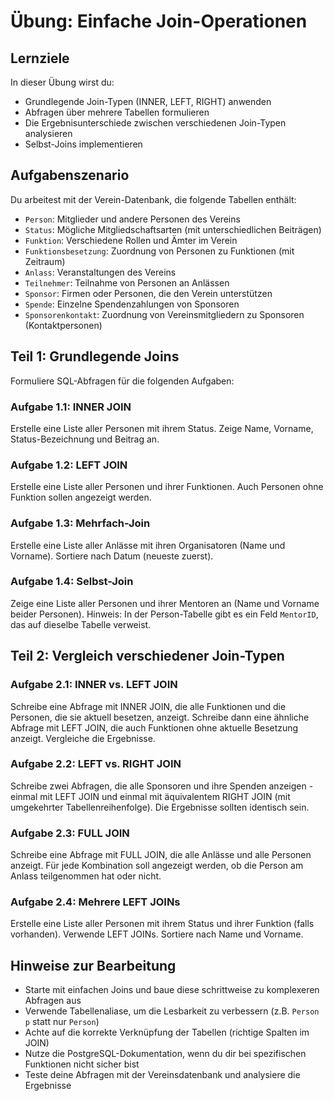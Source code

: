 # Übung: Einfache Join-Operationen

## Lernziele

In dieser Übung wirst du:
- Grundlegende Join-Typen (INNER, LEFT, RIGHT) anwenden
- Abfragen über mehrere Tabellen formulieren
- Die Ergebnisunterschiede zwischen verschiedenen Join-Typen analysieren
- Selbst-Joins implementieren

## Aufgabenszenario

Du arbeitest mit der Verein-Datenbank, die folgende Tabellen enthält:
- `Person`: Mitglieder und andere Personen des Vereins
- `Status`: Mögliche Mitgliedschaftsarten (mit unterschiedlichen Beiträgen)
- `Funktion`: Verschiedene Rollen und Ämter im Verein
- `Funktionsbesetzung`: Zuordnung von Personen zu Funktionen (mit Zeitraum)
- `Anlass`: Veranstaltungen des Vereins
- `Teilnehmer`: Teilnahme von Personen an Anlässen
- `Sponsor`: Firmen oder Personen, die den Verein unterstützen
- `Spende`: Einzelne Spendenzahlungen von Sponsoren
- `Sponsorenkontakt`: Zuordnung von Vereinsmitgliedern zu Sponsoren (Kontaktpersonen)

## Teil 1: Grundlegende Joins

Formuliere SQL-Abfragen für die folgenden Aufgaben:

### Aufgabe 1.1: INNER JOIN
Erstelle eine Liste aller Personen mit ihrem Status. Zeige Name, Vorname, Status-Bezeichnung und Beitrag an.

### Aufgabe 1.2: LEFT JOIN
Erstelle eine Liste aller Personen und ihrer Funktionen. Auch Personen ohne Funktion sollen angezeigt werden.

### Aufgabe 1.3: Mehrfach-Join
Erstelle eine Liste aller Anlässe mit ihren Organisatoren (Name und Vorname). Sortiere nach Datum (neueste zuerst).

### Aufgabe 1.4: Selbst-Join
Zeige eine Liste aller Personen und ihrer Mentoren an (Name und Vorname beider Personen). Hinweis: In der Person-Tabelle gibt es ein Feld `MentorID`, das auf dieselbe Tabelle verweist.

## Teil 2: Vergleich verschiedener Join-Typen

### Aufgabe 2.1: INNER vs. LEFT JOIN
Schreibe eine Abfrage mit INNER JOIN, die alle Funktionen und die Personen, die sie aktuell besetzen, anzeigt. Schreibe dann eine ähnliche Abfrage mit LEFT JOIN, die auch Funktionen ohne aktuelle Besetzung anzeigt. Vergleiche die Ergebnisse.

### Aufgabe 2.2: LEFT vs. RIGHT JOIN
Schreibe zwei Abfragen, die alle Sponsoren und ihre Spenden anzeigen - einmal mit LEFT JOIN und einmal mit äquivalentem RIGHT JOIN (mit umgekehrter Tabellenreihenfolge). Die Ergebnisse sollten identisch sein.

### Aufgabe 2.3: FULL JOIN
Schreibe eine Abfrage mit FULL JOIN, die alle Anlässe und alle Personen anzeigt. Für jede Kombination soll angezeigt werden, ob die Person am Anlass teilgenommen hat oder nicht.

### Aufgabe 2.4: Mehrere LEFT JOINs
Erstelle eine Liste aller Personen mit ihrem Status und ihrer Funktion (falls vorhanden). Verwende LEFT JOINs. Sortiere nach Name und Vorname.

## Hinweise zur Bearbeitung

- Starte mit einfachen Joins und baue diese schrittweise zu komplexeren Abfragen aus
- Verwende Tabellenaliase, um die Lesbarkeit zu verbessern (z.B. `Person p` statt nur `Person`)
- Achte auf die korrekte Verknüpfung der Tabellen (richtige Spalten im JOIN)
- Nutze die PostgreSQL-Dokumentation, wenn du dir bei spezifischen Funktionen nicht sicher bist
- Teste deine Abfragen mit der Vereinsdatenbank und analysiere die Ergebnisse
